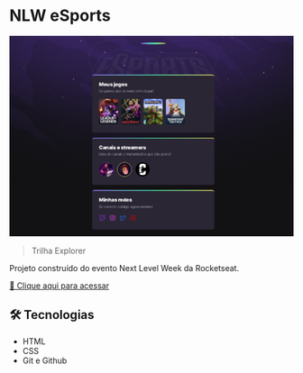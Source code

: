 # NLW eSports

![preview](./.github/preview.png)

> Trilha Explorer

Projeto construído do evento Next Level Week da Rocketseat.

[🔗 Clique aqui para acessar](https://lineeiko.github.io/nlw-esports-explorer/)


## 🛠 Tecnologias

- HTML
- CSS
- Git e Github
